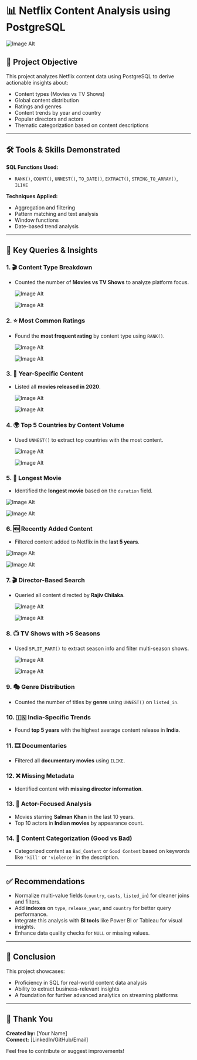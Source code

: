 
# 📊 Netflix Content Analysis using PostgreSQL

![Image Alt](https://github.com/vasuverma17/netflix_data_analysis_postgresql/blob/main/inbox_12038776_dbabda1e8f2d39e88b030173303b2724_Netflix.jpg)

## 🎯 Project Objective
This project analyzes Netflix content data using PostgreSQL to derive actionable insights about:
- Content types (Movies vs TV Shows)
- Global content distribution
- Ratings and genres
- Content trends by year and country
- Popular directors and actors
- Thematic categorization based on content descriptions

---

## 🛠️ Tools & Skills Demonstrated

**SQL Functions Used:**
- `RANK()`, `COUNT()`, `UNNEST()`, `TO_DATE()`, `EXTRACT()`, `STRING_TO_ARRAY()`, `ILIKE`

**Techniques Applied:**
- Aggregation and filtering
- Pattern matching and text analysis
- Window functions
- Date-based trend analysis

---

## 📌 Key Queries & Insights

### 1. 🎬 Content Type Breakdown
- Counted the number of **Movies vs TV Shows** to analyze platform focus.

  ![Image Alt](https://github.com/vasuverma17/netflix_data_analysis_postgresql/blob/main/Screenshot%202025-07-15%20184638.png)

  ![Image Alt](https://github.com/vasuverma17/netflix_data_analysis_postgresql/blob/main/Screenshot%202025-07-15%20184648.png)

### 2. ⭐ Most Common Ratings
- Found the **most frequent rating** by content type using `RANK()`.

  ![Image Alt](https://github.com/vasuverma17/netflix_data_analysis_postgresql/blob/main/Screenshot%202025-07-15%20192412.png)

  ![Image Alt](https://github.com/vasuverma17/netflix_data_analysis_postgresql/blob/main/Screenshot%202025-07-15%20192432.png)
  

### 3. 📅 Year-Specific Content
- Listed all **movies released in 2020**.

  ![Image Alt](https://github.com/vasuverma17/netflix_data_analysis_postgresql/blob/main/Screenshot%202025-07-15%20194408.png)

  ![Image Alt](https://github.com/vasuverma17/netflix_data_analysis_postgresql/blob/main/Screenshot%202025-07-15%20194446.png)

  

### 4. 🌍 Top 5 Countries by Content Volume
- Used `UNNEST()` to extract top countries with the most content.

  ![Image Alt](https://github.com/vasuverma17/netflix_data_analysis_postgresql/blob/main/Screenshot%202025-07-15%20195959.png)

   ![Image Alt](https://github.com/vasuverma17/netflix_data_analysis_postgresql/blob/main/Screenshot%202025-07-15%20200046.png)

  

### 5. 🎥 Longest Movie
- Identified the **longest movie** based on the `duration` field.

![Image Alt](https://github.com/vasuverma17/netflix_data_analysis_postgresql/blob/main/Screenshot%202025-07-16%20160151.png)

![Image Alt](https://github.com/vasuverma17/netflix_data_analysis_postgresql/blob/main/Screenshot%202025-07-16%20160208.png)
  

### 6. 🆕 Recently Added Content
- Filtered content added to Netflix in the **last 5 years**.

![Image Alt](https://github.com/vasuverma17/netflix_data_analysis_postgresql/blob/main/Screenshot%202025-07-16%20161353.png)

![Image Alt](https://github.com/vasuverma17/netflix_data_analysis_postgresql/blob/main/Screenshot%202025-07-16%20161451.png)

### 7. 🎬 Director-Based Search
- Queried all content directed by **Rajiv Chilaka**.

  ![Image Alt](https://github.com/vasuverma17/netflix_data_analysis_postgresql/blob/main/Screenshot%202025-07-16%20170110.png)

  ![Image Alt](https://github.com/vasuverma17/netflix_data_analysis_postgresql/blob/main/Screenshot%202025-07-16%20170123.png)

### 8. 📺 TV Shows with >5 Seasons
- Used `SPLIT_PART()` to extract season info and filter multi-season shows.

   ![Image Alt](https://github.com/vasuverma17/netflix_data_analysis_postgresql/blob/main/Screenshot%202025-07-16%20171119.png)

   ![Image Alt](https://github.com/vasuverma17/netflix_data_analysis_postgresql/blob/main/Screenshot%202025-07-16%20171140.png)

### 9. 🎭 Genre Distribution
- Counted the number of titles by **genre** using `UNNEST()` on `listed_in`.

### 10. 🇮🇳 India-Specific Trends
- Found **top 5 years** with the highest average content release in **India**.

### 11. 🎞️ Documentaries
- Filtered all **documentary movies** using `ILIKE`.

### 12. ❌ Missing Metadata
- Identified content with **missing director information**.

### 13. 🎥 Actor-Focused Analysis
- Movies starring **Salman Khan** in the last 10 years.
- Top 10 actors in **Indian movies** by appearance count.

### 14. 🚫 Content Categorization (Good vs Bad)
- Categorized content as `Bad_Content` or `Good Content` based on keywords like `'kill'` or `'violence'` in the description.

---

## ✅ Recommendations

- Normalize multi-value fields (`country`, `casts`, `listed_in`) for cleaner joins and filters.
- Add **indexes** on `type`, `release_year`, and `country` for better query performance.
- Integrate this analysis with **BI tools** like Power BI or Tableau for visual insights.
- Enhance data quality checks for `NULL` or missing values.

---

## 🧾 Conclusion

This project showcases:
- Proficiency in SQL for real-world content data analysis
- Ability to extract business-relevant insights
- A foundation for further advanced analytics on streaming platforms

---

## 🙏 Thank You

**Created by:** [Your Name]  
**Connect:** [LinkedIn/GitHub/Email]

Feel free to contribute or suggest improvements!
